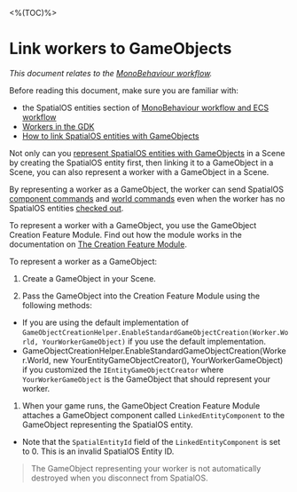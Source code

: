 [//]: # (Doc of docs reference 5.3)

<%(TOC)%>
# Link workers to GameObjects
_This document relates to the [MonoBehaviour workflow]({{urlRoot}}/content/intro-workflows-spatialos-entities)._

Before reading this document, make sure you are familiar with:

* the SpatialOS entities section of  [MonoBehaviour workflow and ECS workflow]({{urlRoot}}/content/intro-workflows-spatialos-entities#spatialos-entities)
* [Workers in the GDK]({{urlRoot}}/content/workers/workers-in-the-gdk)
* [How to link SpatialOS entities with GameObjects]({{urlRoot}}/content/gameobject/linking-spatialos-entities)

Not only can you [represent SpatialOS entities with GameObjects]({{urlRoot}}/content/gameobject/linking-spatialos-entities) in a Scene by creating the SpatialOS entity first, then linking it to a GameObject in a Scene, you can also represent a worker with a GameObject in a Scene.

By representing a worker as a GameObject, the worker can send SpatialOS [component commands]({{urlRoot}}/content/gameobject/sending-receiving-commands) and [world commands]({{urlRoot}}/content/gameobject/world-commands) even when the worker has no SpatialOS entities [checked out]({{urlRoot}}/content/glossary#authority). 

To represent a worker with a GameObject, you use the GameObject Creation Feature Module. Find out how the module works in the documentation on [The Creation Feature Module]({{urlRoot}}/content/gameobject/linking-spatialos-entities).

To represent a worker as a GameObject:
1. Create a GameObject in your Scene.

1. Pass the GameObject into the Creation Feature Module using the following methods:
  *  If you are using the default implementation of `GameObjectCreationHelper.EnableStandardGameObjectCreation(Worker.World, YourWorkerGameObject)` if you use the default implementation.
  * GameObjectCreationHelper.EnableStandardGameObjectCreation(Worker.World, new YourEntityGameObjectCreator(), YourWorkerGameObject) if you customized the `IEntityGameObjectCreator` where `YourWorkerGameObject` is the GameObject that should represent your worker.
1.  When your game runs, the GameObject Creation Feature Module attaches a GameObject component called `LinkedEntityComponent` to the GameObject representing the SpatialOS entity.</br>
  * Note that the `SpatialEntityId` field of the `LinkedEntityComponent` is set to 0. This is an invalid SpatialOS Entity ID.</br>

> The GameObject representing your worker is not automatically destroyed when you disconnect from SpatialOS.
